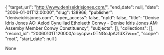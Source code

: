 {
  "target_url": "http://www.deniseidrisjones.com/", 
  "end_date": null, 
  "date": "2006-01-01T12:00:00", 
  "slug": 138966, 
  "publisher": "deniseidrisjones.com", 
  "open_access": false, 
  "npld": false, 
  "title": "Denise Idris Jones AC: Aelod Cynulliad Etholaeth Conwy - Denise Idris Jones AM: Assemby Member Conwy Constituency", 
  "subjects": [], 
  "collections": [], 
  "record_id": "20060101T120000/oicycpw+0TNGoJpAzfdX7w==", 
  "scope": "root", 
  "start_date": null
}

None